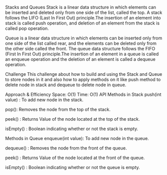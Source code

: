 Stacks and Queues
Stack is a linear data structure in which elements can be inserted and deleted only from one side of the list, called the top. A stack follows the LIFO (Last In First Out) principle.The insertion of an element into stack is called push operation, and deletion of an element from the stack is called pop operation.

Queue is a linear data structure in which elements can be inserted only from one side of the list called rear, and the elements can be deleted only from the other side called the front. The queue data structure follows the FIFO (First In First Out) principle.The insertion of an element in a queue is called an enqueue operation and the deletion of an element is called a dequeue operation.

Challenge
This challenge about how to build and using the Stack and Queue to store nodes in it and also how to apply methods on it like push method to delete node in stack and dequeue to delete node in queue.

Approach & Efficiency
Space: O(1)
Time: O(1)
API
Methods in Stack
push(int value) : To add new node in the stack.

pop(): Removes the node from the top of the stack.

peek() : Returns Value of the node located at the top of the stack.

isEmpty() : Boolean indicating whether or not the stack is empty.

Methods in Queue
enqueue(int value): To add new node in the queue.

dequeue() : Removes the node from the front of the queue.

peek() : Returns Value of the node located at the front of the queue.

isEmpty() : Boolean indicating whether or not the queue is empty.